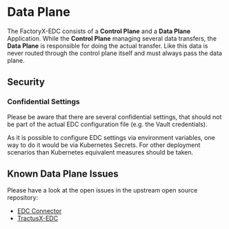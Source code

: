 # Data Plane

The FactoryX-EDC consists of a **Control Plane** and a **Data Plane** Application.
While the **Control Plane** managing several data transfers, the **Data Plane** is responsible for doing the actual
transfer. Like this data is never routed through the control plane itself and must always pass the data plane.

## Security

### Confidential Settings

Please be aware that there are several confidential settings, that should not be part of the actual EDC configuration
file (e.g. the Vault credentials).

As it is possible to configure EDC settings via environment variables, one way to do it would be via Kubernetes Secrets.
For other deployment scenarios than Kubernetes equivalent measures should be taken.

## Known Data Plane Issues

Please have a look at the open issues in the upstream open source
repository:
- [EDC Connector](https://github.com/eclipse-edc/Connector/issues)
- [TractusX-EDC](https://github.com/eclipse-tractusx/tractusx-edc/issues)

